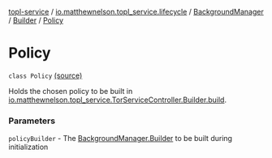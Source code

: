 [topl-service](../../../index.md) / [io.matthewnelson.topl_service.lifecycle](../../index.md) / [BackgroundManager](../index.md) / [Builder](index.md) / [Policy](./-policy.md)

# Policy

`class Policy` [(source)](https://github.com/05nelsonm/TorOnionProxyLibrary-Android/blob/master/topl-service/src/main/java/io/matthewnelson/topl_service/lifecycle/BackgroundManager.kt#L224)

Holds the chosen policy to be built in
[io.matthewnelson.topl_service.TorServiceController.Builder.build](../../../io.matthewnelson.topl_service/-tor-service-controller/-builder/build.md).

### Parameters

`policyBuilder` - The [BackgroundManager.Builder](index.md) to be built during initialization